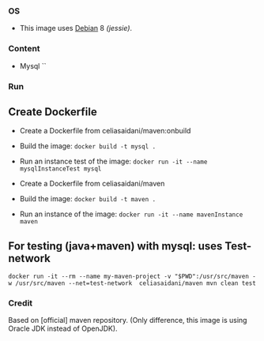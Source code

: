 ### OS
* This image uses [Debian][1] 8 _(jessie)_.

### Content
* Mysql ``

### Run

## Create Dockerfile
* Create a Dockerfile from celiasaidani/maven:onbuild
* Build the image:
`docker build -t mysql .`
* Run an instance test of the image:
`docker run -it --name mysqlInstanceTest mysql`

* Create a Dockerfile from celiasaidani/maven
* Build the image: 
`docker build -t maven .`
* Run an instance of the image:
`docker run -it --name mavenInstance maven`

## For testing (java+maven) with mysql: uses Test-network
`docker run -it --rm --name my-maven-project -v "$PWD":/usr/src/maven -w /usr/src/maven --net=test-network  celiasaidani/maven mvn clean test`

### Credit
Based on [official] maven repository. 
(Only difference, this image is using Oracle JDK instead of OpenJDK).

[1]: https://hub.docker.com/_/debian/
[2]: https://hub.docker.com/_/maven/
